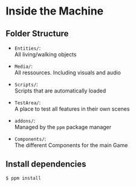 # Inside the Machine

## Folder Structure

-   `Entities/`: <br>
    All living/walking objects

-   `Media/`: <br>
    All ressources. Including visuals and audio

-   `Scripts/`: <br>
    Scripts that are automatically loaded

-   `TestArea/`: <br>
    A place to test all features in their own scenes

-   `addons/`: <br>
    Managed by the `ppm` package manager

-   `Components/`: <br>
    The different Components for the main Game

## Install dependencies

```
$ ppm install
```
